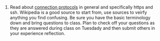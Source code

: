 1. Read about [connection protocols](https://en.wikipedia.org/wiki/Internet_protocol_suite) in general and specifically https and ssh. Wikipedia is a good source to start from, use sources to veirfy anything you find confusing.  Be sure you have the basic terminology down and bring questions to class. Plan to check off your questions as they are answered during class on Tuesdady and then submit others in your experience reflection.  